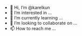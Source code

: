 - 👋 Hi, I’m @karelkun
- 👀 I’m interested in ...
- 🌱 I’m currently learning ...
- 💞️ I’m looking to collaborate on ...
- 📫 How to reach me ...

<!---
karelkun/karelkun is a ✨ special ✨ repository because its `README.md` (this file) appears on your GitHub profile.
You can click the Preview link to take a look at your changes.
--->

